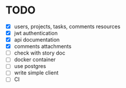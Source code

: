 # TODO

- [x] users, projects, tasks, comments resources
- [x] jwt authentication
- [x] api documentation
- [x] comments attachments
- [ ] check with story doc
- [ ] docker container
- [ ] use postgres
- [ ] write simple client
- [ ] CI
